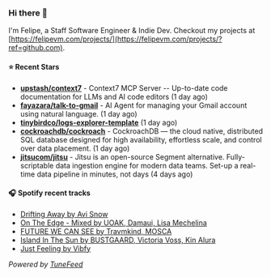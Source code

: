 ### Hi there 👋

I'm Felipe, a Staff Software Engineer & Indie Dev. Checkout my projects at [https://felipevm.com/projects/](https://felipevm.com/projects/?ref=github.com).

#### ⭐ Recent Stars
- **[upstash/context7](https://github.com/upstash/context7)** - Context7 MCP Server -- Up-to-date code documentation for LLMs and AI code editors (1 day ago)
- **[fayazara/talk-to-gmail](https://github.com/fayazara/talk-to-gmail)** - AI Agent for managing your Gmail account using natural language. (1 day ago)
- **[tinybirdco/logs-explorer-template](https://github.com/tinybirdco/logs-explorer-template)** (1 day ago)
- **[cockroachdb/cockroach](https://github.com/cockroachdb/cockroach)** - CockroachDB — the cloud native, distributed SQL database designed for high availability, effortless scale, and control over data placement. (1 day ago)
- **[jitsucom/jitsu](https://github.com/jitsucom/jitsu)** - Jitsu is an open-source Segment alternative. Fully-scriptable data ingestion engine for modern data teams. Set-up a real-time data pipeline in minutes, not days (4 days ago)

#### 🎧 Spotify recent tracks
- [Drifting Away by Avi Snow](https://open.spotify.com/track/2o9wGxpfpFaKPQkmuNKgXU)
- [On The Edge - Mixed by UOAK, Damaui, Lisa Mechelina](https://open.spotify.com/track/5ZYVWYHAIFOwyEYVw8buOZ)
- [FUTURE WE CAN SEE by Travmkind, MOSCA](https://open.spotify.com/track/5fOa2a1R4j5fg2w0bC473P)
- [Island In The Sun by BUSTGAARD, Victoria Voss, Kin Alura](https://open.spotify.com/track/2LOB6N7o0h9Q53JS50AJWn)
- [Just Feeling by Vibfy](https://open.spotify.com/track/3a7t7LSSbcW1YMyYRjeQ97)

_Powered by [TuneFeed](https://tunefeed.app?ref=github.com)_
